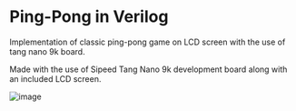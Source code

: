 # Ping-Pong in Verilog

Implementation of classic ping-pong game on LCD screen with the use of tang nano 9k board.

Made with the use of Sipeed Tang Nano 9k development board along with an included LCD screen.

![image](https://user-images.githubusercontent.com/108593509/199535761-3063a6a4-d799-43a5-b339-1a1ea5b2a5c9.png)














